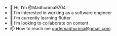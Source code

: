 - 👋 Hi, I’m @Madhurima9704
- 👀 I’m interested in working as a software engineer
- 🌱 I’m currently learning flutter
- 💞️ I’m looking to collaborate on content 
- 📫 How to reach me gorlemadhurima@gmail.com

<!---
Madhurima9704/Madhurima9704 is a ✨ special ✨ repository because its `README.md` (this file) appears on your GitHub profile.
You can click the Preview link to take a look at your changes.
--->
